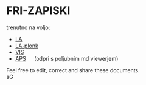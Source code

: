 # FRI-ZAPISKI

trenutno na voljo:
- [LA](https://spagnolog.github.io/FRI-ZAPISKI/LA/la.pdf)
- [LA-plonk](https://spagnolog.github.io/FRI-ZAPISKI/LA/plonk/la-plonk.pdf)
- [VIS](https://spagnolog.github.io/FRI-ZAPISKI/VIS/vis.pdf)
- [APS](https://spagnolog.github.io/FRI-ZAPISKI/APS/aps.md)  &emsp; (odpri s poljubnim md viewerjem)

Feel free to edit, correct and share these documents. <br>
sG
